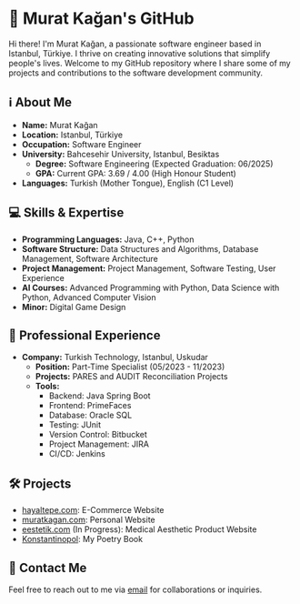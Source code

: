 # 👋 Murat Kağan's GitHub

Hi there! I'm Murat Kağan, a passionate software engineer based in Istanbul, Türkiye. I thrive on creating innovative solutions that simplify people's lives. Welcome to my GitHub repository where I share some of my projects and contributions to the software development community.

## ℹ️ About Me

- **Name:** Murat Kağan
- **Location:** Istanbul, Türkiye
- **Occupation:** Software Engineer
- **University:** Bahcesehir University, Istanbul, Besiktas
  - **Degree:** Software Engineering (Expected Graduation: 06/2025)
  - **GPA:** Current GPA: 3.69 / 4.00 (High Honour Student)
- **Languages:** Turkish (Mother Tongue), English (C1 Level)

## 💻 Skills & Expertise

- **Programming Languages:** Java, C++, Python
- **Software Structure:** Data Structures and Algorithms, Database Management, Software Architecture
- **Project Management:** Project Management, Software Testing, User Experience
- **AI Courses:** Advanced Programming with Python, Data Science with Python, Advanced Computer Vision
- **Minor:** Digital Game Design

## 🚀 Professional Experience

- **Company:** Turkish Technology, Istanbul, Uskudar
  - **Position:** Part-Time Specialist (05/2023 - 11/2023)
  - **Projects:** PARES and AUDIT Reconciliation Projects
  - **Tools:** 
    - Backend: Java Spring Boot
    - Frontend: PrimeFaces
    - Database: Oracle SQL
    - Testing: JUnit
    - Version Control: Bitbucket
    - Project Management: JIRA
    - CI/CD: Jenkins

## 🛠️ Projects

- [hayaltepe.com](https://hayaltepe.com.tr): E-Commerce Website
- [muratkagan.com](https://muratkagan.com): Personal Website
- [eestetik.com](https://eestetik.com) (In Progress): Medical Aesthetic Product Website
- [Konstantinopol](https://www.dr.com.tr/Kitap/Konstantinopol/Edebiyat/Siir/Turk-Siiri/urunno=0001935385001): My Poetry Book

## 📧 Contact Me

Feel free to reach out to me via [email](mailto:temelmuratkagan@gmail.com) for collaborations or inquiries.
